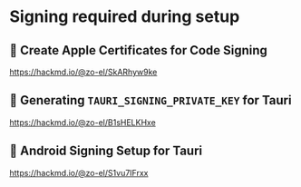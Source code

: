 # Signing required during setup

## 🔐 Create Apple Certificates for Code Signing

https://hackmd.io/@zo-el/SkARhyw9ke

## 🔐 Generating `TAURI_SIGNING_PRIVATE_KEY` for Tauri

https://hackmd.io/@zo-el/B1sHELKHxe

## 🔐 Android Signing Setup for Tauri

https://hackmd.io/@zo-el/S1vu7IFrxx
